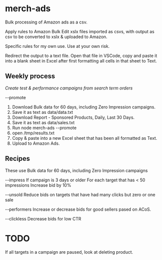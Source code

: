 # merch-ads
Bulk processing of Amazon ads as a csv.

Apply rules to Amazon Bulk Edit xslx files imported as csvs, with output as csv to be converted to xslx & uploaded to Amazon.

Specific rules for my own use. Use at your own risk.

Redirect the output to a text file. Open that file in VSCode, copy and paste it into a blank sheet in Excel after first formatting all cells in that sheet to Text.

## Weekly process

*Create test & performance campaigns from search term orders*

--promote

1. Download Bulk data for 60 days, including Zero Impression campaigns.
2. Save it as text as data/data.txt
3. Download Report - Sponsored Products, Daily, Last 30 Days.
4. Save it as text as data/sales.txt
5. Run node merch-ads --promote
6. open /tmp/results.txt
7. Copy & paste into a new Excel sheet that has been all formatted as Text.
8. Upload to Amazon Ads.

## Recipes

These use Bulk data for 60 days, including Zero Impression campaigns

--impress
If campaign is 3 days or older
For each target that has < 50 impressions
Increase bid by 10%

--unsold
Reduce bids on targets that have had many clicks but zero or one sale

--performers
Increase or decrease bids for good sellers pased on ACoS.

--clickless
Decrease bids for low CTR

# TODO

If all targets in a campaign are paused, look at deleting product.